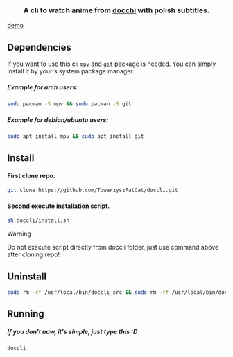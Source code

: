 <h3 align="center">
A cli to watch anime from <a href="https://docchi.pl/">docchi</a> with polish subtitles.
</h3>

[demo](https://github.com/TowarzyszFatCat/doccli/assets/68988781/15160ff1-c184-4ff6-bf04-8a4ea5fa0370)




## Dependencies
If you want to use this cli `mpv` and `git` package is needed. You can simply install it by your's system package manager.

##### Example for arch users:
```bash
sudo pacman -S mpv && sudo pacman -S git
```
##### Example for debian/ubuntu users:
```bash
sudo apt install mpv && sudo apt install git
```
## Install
#### First clone repo.
```bash
git clone https://github.com/TowarzyszFatCat/doccli.git
```
#### Second execute installation script.
```bash
sh doccli/install.sh
```
> [!WARNING]
> Do not execute script directly from doccli folder, just use command above after cloning repo!

## Uninstall
```bash
sudo rm -rf /usr/local/bin/doccli_src && sudo rm -rf /usr/local/bin/doccli
```

## Running
##### If you don't now, it's simple, just type this :D
```bash
doccli
```
